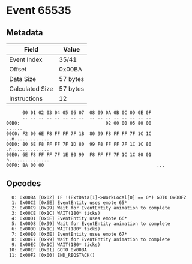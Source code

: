 # Event 65535

## Metadata

| Field           | Value    |
|-----------------|----------|
| Event Index     | 35/41    |
| Offset          | 0x00BA   |
| Data Size       | 57 bytes |
| Calculated Size | 57 bytes |
| Instructions    | 12       |

```
      00 01 02 03 04 05 06 07  08 09 0A 0B 0C 0D 0E 0F
      -- -- -- -- -- -- -- --  -- -- -- -- -- -- -- --
00B0:                                02 00 00 05 80 00            ......
00C0: F2 00 6E F8 FF FF 7F 1B  80 99 F8 FF FF 7F 1C 1C  ..n.............
00D0: 80 6E F8 FF FF 7F 1D 80  99 F8 FF FF 7F 1C 1C 80  .n..............
00E0: 6E F8 FF FF 7F 1E 80 99  F8 FF FF 7F 1C 1C 80 01  n...............
00F0: BA 00 00                                          ...             
```

## Opcodes

```
  0: 0x00BA [0x02] IF !(ExtData[1]->WorkLocal[0] == 0*) GOTO 0x00F2
  1: 0x00C2 [0x6E] EventEntity uses emote 65*
  2: 0x00C9 [0x99] Wait for EventEntity animation to complete
  3: 0x00CE [0x1C] WAIT(180* ticks)
  4: 0x00D1 [0x6E] EventEntity uses emote 66*
  5: 0x00D8 [0x99] Wait for EventEntity animation to complete
  6: 0x00DD [0x1C] WAIT(180* ticks)
  7: 0x00E0 [0x6E] EventEntity uses emote 67*
  8: 0x00E7 [0x99] Wait for EventEntity animation to complete
  9: 0x00EC [0x1C] WAIT(180* ticks)
 10: 0x00EF [0x01] GOTO 0x00BA
 11: 0x00F2 [0x00] END_REQSTACK()
```
